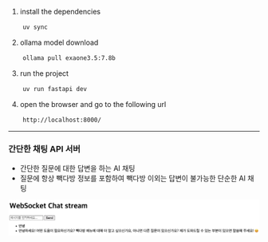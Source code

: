1. install the dependencies
```bash
    uv sync
```
2. ollama model download
```bash
    ollama pull exaone3.5:7.8b
```

3. run the project
```bash
    uv run fastapi dev
```

4. open the browser and go to the following url
```bash
    http://localhost:8000/
```

---

### 간단한 채팅 API 서버
- 간단한 질문에 대한 답변을 하는 AI 채팅
- 질문에 항상 빽다방 정보를 포함하여 빽다방 이외는 답변이 불가능한 단순한 AI 채팅

![image](./img/sample_img.png)
